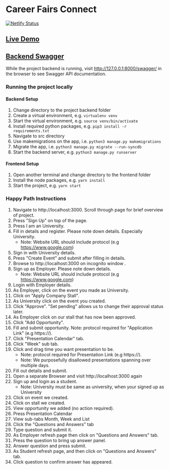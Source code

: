 # Career Fairs Connect

[![Netlify Status](https://api.netlify.com/api/v1/badges/c7578632-270b-422b-ab87-98cdce484a44/deploy-status)](https://app.netlify.com/sites/elastic-lichterman-7198a0/deploys)

## [Live Demo](https://elastic-lichterman-7198a0.netlify.app/)

## [Backend Swagger](http://ec2-13-55-22-199.ap-southeast-2.compute.amazonaws.com/swagger/)

While the project backend is running, visit http://127.0.0.1:8000/swagger/ in the browser to see Swagger API documentation.

### Running the project locally

#### Backend Setup

1. Change directory to the project backend folder
2. Create a virtual environment, e.g. `virtualenv venv`
3. Start the virtual environment, e.g. `source venv/bin/activate`
4. Install required python packages, e.g. `pip3 install -r requirements.txt`
5. Navigate to src directory
6. Use makemigrations on the app, i.e. `python3 manage.py makemigrations`
7. Migrate the app, i.e. `python3 manage.py migrate --run-syncdb`
8. Start the backend server, e.g. `python3 manage.py runserver`

#### Frontend Setup 

1. Open another terminal and change directory to the frontend folder
2. Install the node packages, e.g. `yarn install`
4. Start the project, e.g. `yarn start`

### Happy Path Instructions

1. Navigate to http://localhost:3000. Scroll through page for brief overview of project. 
2. Press "Sign Up" on top of the page.
3. Press I am an University.
4. Fill in details and register. Please note down details. Especially University. 
    * Note: Website URL should include protocol (e.g https://www.google.com)
6. Sign in with University details.
7. Press "Create Event" and submit after filling in details. 
8. Browse to http://localhost:3000 on incognito window .
9. Sign up as Employer. Please note down details. 
    * Note: Website URL should include protocol (e.g https://www.google.com)
11. Login with Employer details.
12. As Employer, click on the event you made as University.
13. Click on "Apply Company Stall".
14. As University click on the event you created.
15. Click "Approve". "Set pending" allows us to change their approval status later.
16. As Employer click on our stall that has now been approved.
17. Click "Add Opportunity".
18. Fill and submit opportunity. Note: protocol required for "Application Link" (e.g https://).
19. Click "Presentation Calendar" tab.
20. Click "Week" sub tab.
21. Click and drag time you want presentation to be. 
    * Note: protocol required for Presentation Link (e.g https://). 
    * Note: We purposefully disallowed presentations spanning over multiple days.
23. Fill out details and submit.
24. Open a separate Browser and visit http://localhost:3000 again
25. Sign up and login as a student. 
    * Note: University must be same as university, when your signed up as University
27. Click on event we created.
28. Click on stall we created.
29. View opportunity we added (no action required).
30. Press Presentation Calendar
31. View sub-tabs Month, Week and List	
32. Click the "Questions and Answers" tab
33. Type question and submit it.
34. As Employer refresh page then click on "Questions and Answers" tab.
35. Press the question to bring up answer panel.
36. Answer question and press submit.
37. As Student refresh page, and then click on "Questions and Answers" tab.
38. Click question to confirm answer has appeared.
